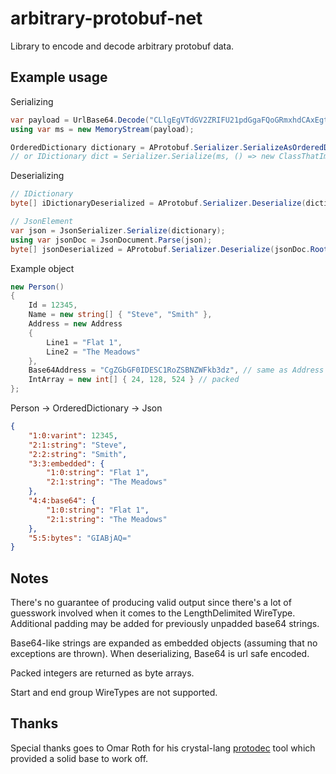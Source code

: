 # arbitrary-protobuf-net

Library to encode and decode arbitrary protobuf data.

## Example usage

Serializing
```csharp
var payload = UrlBase64.Decode("CLlgEgVTdGV2ZRIFU21pdGgaFQoGRmxhdCAxEgtUaGUgTWVhZG93cyIcQ2daR2JHRjBJREVTQzFSb1pTQk5aV0ZrYjNkeioFGIABjAQ"); // UrlBase64 is a nuget package
using var ms = new MemoryStream(payload);

OrderedDictionary dictionary = AProtobuf.Serializer.SerializeAsOrderedDictionary(ms);
// or IDictionary dict = Serializer.Serialize(ms, () => new ClassThatImplementsIDictionary());
```

Deserializing

```csharp
// IDictionary
byte[] iDictionaryDeserialized = AProtobuf.Serializer.Deserialize(dictionary);

// JsonElement
var json = JsonSerializer.Serialize(dictionary);
using var jsonDoc = JsonDocument.Parse(json);
byte[] jsonDeserialized = AProtobuf.Serializer.Deserialize(jsonDoc.RootElement);
```

Example object

```csharp
new Person()
{
    Id = 12345, 
    Name = new string[] { "Steve", "Smith" }, 
    Address = new Address
    {
        Line1 = "Flat 1",
        Line2 = "The Meadows"
    },
    Base64Address = "CgZGbGF0IDESC1RoZSBNZWFkb3dz", // same as Address above, but already encoded
    IntArray = new int[] { 24, 128, 524 } // packed
};
```
Person -> OrderedDictionary -> Json

```json
{
    "1:0:varint": 12345,
    "2:1:string": "Steve", 
    "2:2:string": "Smith",
    "3:3:embedded": {
        "1:0:string": "Flat 1",
        "2:1:string": "The Meadows"
    },
    "4:4:base64": {
        "1:0:string": "Flat 1",
        "2:1:string": "The Meadows"
    },
    "5:5:bytes": "GIABjAQ="
}
```

## Notes

There's no guarantee of producing valid output since there's a lot of guesswork involved when it comes to the LengthDelimited WireType. Additional padding may be added for previously unpadded base64 strings. 

Base64-like strings are expanded as embedded objects (assuming that no exceptions are thrown). When deserializing, Base64 is url safe encoded.

Packed integers are returned as byte arrays. 

Start and end group WireTypes are not supported.

## Thanks

Special thanks goes to Omar Roth for his crystal-lang [protodec](https://github.com/omarroth/protodec) tool which provided a solid base to work off.
